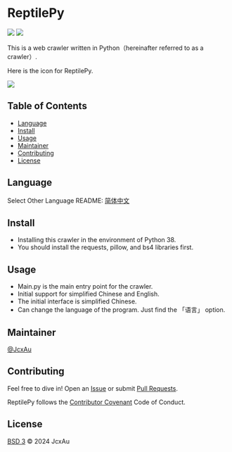# ReptilePy
![](https://img.shields.io/badge/Programming_Language-Python-blue)
![](https://img.shields.io/badge/Program_category-Web_crawler-green)

This is a web crawler written in Python（hereinafter referred to as a crawler）.

Here is the icon for ReptilePy.

![](../img/ReptilePy_icon.ico)

## Table of Contents
  - [Language](#Language)
  - [Install](#install)
  - [Usage](#usage)
  - [Maintainer](#maintainer)
  - [Contributing](#contributing)
  - [License](#license)

## Language
Select Other Language README: [简体中文](README-Chinese(simplified).md)

## Install
   - Installing this crawler in the environment of Python 38.
   - You should install the requests, pillow, and bs4 libraries first.

## Usage
  - Main.py is the main entry point for the crawler.
  - Initial support for simplified Chinese and English.
  - The initial interface is simplified Chinese.
  - Can change the language of the program. Just find the 「语言」 option.

## Maintainer
[@JcxAu](https://github.com/JcxAu)

## Contributing
Feel free to dive in! Open an [Issue](https://github.com/JcxAu/ReptilePy/issues/new) or submit [Pull Requests](https://github.com/JcxAu/ReptilePy/pulls).

ReptilePy follows the [Contributor Covenant](https://www.contributor-covenant.org/version/2/1/code_of_conduct/) Code of Conduct.

## License
[BSD 3](LICENSE) © 2024 JcxAu

